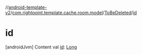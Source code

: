 //[android-template-v2](../../index.md)/[com.rightpoint.template.cache.room.model](../index.md)/[ToBeDeleted](index.md)/[id](id.md)



# id
[androidJvm]
Content
val [id](id.md): [Long](https://kotlinlang.org/api/latest/jvm/stdlib/kotlin/-long/index.html)
